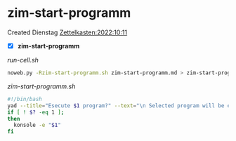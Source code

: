 # zim-start-programm
Created Dienstag [Zettelkasten:2022:10:11]()

- [X] **zim-start-programm**

*run-cell.sh*
```bash
noweb.py -Rzim-start-programm.sh zim-start-programm.md > zim-start-programm.sh && echo 'fertig'
```



*zim-start-programm.sh*
```bash
#!/bin/bash
yad --title="Esecute $1 program?" --text="\n Selected program will be executed\n"
if [ ! $? -eq 1 ];
then
  konsole -e "$1"
fi
```

